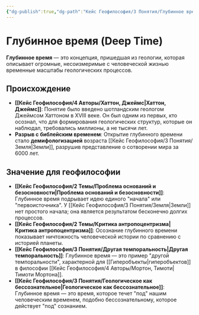 ```yaml
---
{"dg-publish":true,"dg-path":"Кейс Геофилософия/3 Понятия/Глубинное время (Deep Time)","permalink":"/kejs-geofilosofiya/3-ponyatiya/glubinnoe-vremya-deep-time/","dgShowLocalGraph":true}
---
```


# Глубинное время (Deep Time)

**Глубинное время** — это концепция, пришедшая из геологии, которая описывает огромные, несоизмеримые с человеческой жизнью временные масштабы геологических процессов.

## Происхождение
- **[[Кейс Геофилософия/4 Авторы/Хаттон, Джеймс\|Хаттон, Джеймс]]**: Понятие было введено шотландским геологом Джеймсом Хаттоном в XVIII веке. Он был одним из первых, кто осознал, что для формирования геологических структур, которые он наблюдал, требовались миллионы, а не тысячи лет.
- **Разрыв с библейским временем**: Открытие глубинного времени стало **демифологизацией** возраста [[Кейс Геофилософия/3 Понятия/Земля\|Земли]], разрушив представление о сотворении мира за 6000 лет.

## Значение для геофилософии
- **[[Кейс Геофилософия/2 Темы/Проблема оснований и безосновности\|Проблема оснований и безосновности]]**: Глубинное время подрывает идею единого "начала" или "первоисточника". У [[Кейс Геофилософия/3 Понятия/Земля\|Земли]] нет простого начала; она является результатом бесконечно долгих процессов.
- **[[Кейс Геофилософия/2 Темы/Критика антропоцентризма\|Критика антропоцентризма]]**: Осознание глубинного времени показывает ничтожность человеческой истории по сравнению с историей планеты.
- **[[Кейс Геофилософия/3 Понятия/Другая темпоральность\|Другая темпоральность]]**: Глубинное время — это пример "другой темпоральности", характерной для [[Гиперобъекты\|гиперобъектов]] в философии [[Кейс Геофилософия/4 Авторы/Мортон, Тимоти\|Тимоти Мортона]].
- **[[Кейс Геофилософия/3 Понятия/Геологическое как бессознательное\|Геологическое как бессознательное]]**: Глубинное время — это время, которое течет "под" нашим человеческим временем, подобно бессознательному, которое действует "под" сознанием.